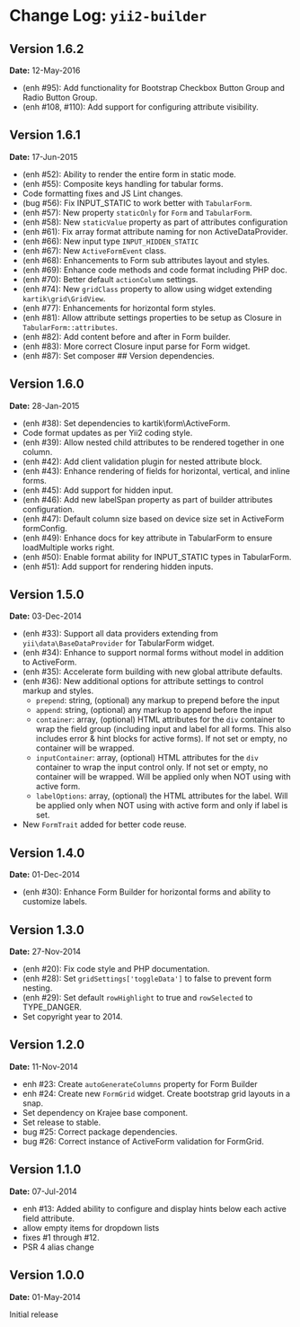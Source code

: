 Change Log: `yii2-builder`
==========================

## Version 1.6.2

**Date:** 12-May-2016

- (enh #95): Add functionality for Bootstrap Checkbox Button Group and Radio Button Group.
- (enh #108, #110): Add support for configuring attribute visibility.

## Version 1.6.1

**Date:** 17-Jun-2015

- (enh #52): Ability to render the entire form in static mode.
- (enh #55): Composite keys handling for tabular forms.
- Code formatting fixes and JS Lint changes.
- (bug #56): Fix INPUT_STATIC to work better with `TabularForm`.
- (enh #57): New property `staticOnly` for `Form` and `TabularForm`.
- (enh #58): New `staticValue` property as part of attributes configuration
- (enh #61): Fix array format attribute naming for non ActiveDataProvider.
- (enh #66): New input type `INPUT_HIDDEN_STATIC`
- (enh #67): New `ActiveFormEvent` class.
- (enh #68): Enhancements to Form sub attributes layout and styles.
- (enh #69): Enhance code methods and code format including PHP doc.
- (enh #70): Better default `actionColumn` settings.
- (enh #74): New `gridClass` property to allow using widget extending `kartik\grid\GridView`.
- (enh #77): Enhancements for horizontal form styles.
- (enh #81): Allow attribute settings properties to be setup as Closure in `TabularForm::attributes`.
- (enh #82): Add content before and after in Form builder.
- (enh #83): More correct Closure input parse for Form widget.
- (enh #87): Set composer ## Version dependencies.

## Version 1.6.0

**Date:** 28-Jan-2015

- (enh #38): Set dependencies to kartik\form\ActiveForm.
- Code format updates as per Yii2 coding style.
- (enh #39): Allow nested child attributes to be rendered together in one column.
- (enh #42): Add client validation plugin for nested attribute block.
- (enh #43): Enhance rendering of fields for horizontal, vertical, and inline forms.
- (enh #45): Add support for hidden input.
- (enh #46): Add new labelSpan property as part of builder attributes configuration.
- (enh #47): Default column size based on device size set in ActiveForm formConfig.
- (enh #49): Enhance docs for key attribute in TabularForm to ensure loadMultiple works right.
- (enh #50): Enable format ability for INPUT_STATIC types in TabularForm.
- (enh #51): Add support for rendering hidden inputs.

## Version 1.5.0

**Date:** 03-Dec-2014

- (enh #33): Support all data providers extending from `yii\data\BaseDataProvider` for TabularForm widget.
- (enh #34): Enhance to support normal forms without model in addition to ActiveForm.
- (enh #35): Accelerate form building with new global attribute defaults.
- (enh #36): New additional options for attribute settings to control markup and styles.
    - `prepend`: string, (optional) any markup to prepend before the input
    - `append`: string, (optional) any markup to append before the input
    - `container`: array, (optional) HTML attributes for the `div` container to wrap the 
      field group (including input and label for all forms. This also includes error 
      & hint blocks for active forms).  If not set or empty, no container will be wrapped.
    - `inputContainer`: array, (optional) HTML attributes for the `div` container to wrap the 
      input control only. If not set or empty, no container will be wrapped. Will be applied 
      only when NOT using with active form.
    - `labelOptions`: array, (optional) the HTML attributes for the label. Will be applied only when NOT using with active form and only if label is set.
- New `FormTrait` added for better code reuse.

## Version 1.4.0

**Date:** 01-Dec-2014

- (enh #30): Enhance Form Builder for horizontal forms and ability to customize labels.

## Version 1.3.0

**Date:** 27-Nov-2014

- (enh #20): Fix code style and PHP documentation.
- (enh #28): Set `gridSettings['toggleData']` to false to prevent form nesting.
- (enh #29): Set default `rowHighlight` to true and `rowSelected` to TYPE_DANGER.
- Set copyright year to 2014.


## Version 1.2.0

**Date:** 11-Nov-2014

- enh #23: Create `autoGenerateColumns` property for Form Builder
- enh #24: Create new `FormGrid` widget. Create bootstrap grid layouts in a snap.
- Set dependency on Krajee base component.
- Set release to stable.
- bug #25: Correct package dependencies.
- bug #26: Correct instance of ActiveForm validation for FormGrid.

## Version 1.1.0

**Date:** 07-Jul-2014

- enh #13: Added ability to configure and display hints below each active field attribute.
- allow empty items for dropdown lists
- fixes #1 through #12.
- PSR 4 alias change


## Version 1.0.0

**Date:** 01-May-2014

Initial release